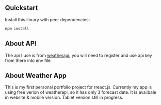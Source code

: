 ## Quickstart

Install this library with peer dependencies:

```bash
npm install
```

## About API

The api I use is from  [weatherapi](https://www.weatherapi.com/), you will need to register and use api key from there into env file.

## About Weather App
This is my first personal portfolio project for rreact.js. Currently my app is using free verion of weatherapi, so it has only 3 forecast date. It is availbale in website & mobile version. Tablet version still in progress.